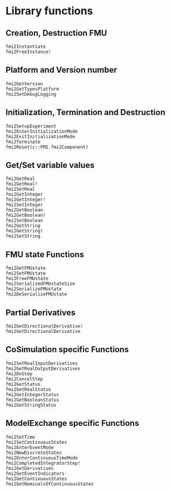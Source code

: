 # Library functions

## Creation, Destruction FMU

```@docs
fmi2Instantiate
fmi2FreeInstance!
```

## Platform and Version number

```@docs
fmi2GetVersion
fmi2GetTypesPlatform
fmi2SetDebugLogging
```

## Initialization, Termination and Destruction

```@docs
fmi2SetupExperiment
fmi2EnterInitializationMode
fmi2ExitInitializationMode
fmi2Terminate
fmi2Reset(c::FMI.fmi2Component)
```

## Get/Set variable values
```@docs
fmi2GetReal
fmi2GetReal!
fmi2SetReal
fmi2GetInteger
fmi2GetInteger!
fmi2SetInteger
fmi2GetBoolean
fmi2GetBoolean!
fmi2SetBoolean
fmi2GetString
fmi2GetString!
fmi2SetString
```

## FMU state Functions

```@docs
fmi2GetFMUstate
fmi2SetFMUstate
fmi2FreeFMUstate
fmi2SerializedFMUstateSize
fmi2SerializeFMUstate
fmi2DeSerializeFMUstate
```

## Partial Derivatives

```@docs
fmi2GetDirectionalDerivative!
fmi2GetDirectionalDerivative
```

## CoSimulation specific Functions

```@docs
fmi2SetRealInputDerivatives
fmi2GetRealOutputDerivatives
fmi2DoStep
fmi2CancelStep
fmi2GetStatus
fmi2GetRealStatus
fmi2GetIntegerStatus
fmi2GetBooleanStatus
fmi2GetStringStatus
```

## ModelExchange specific Functions

```@docs
fmi2SetTime
fmi2SetContinuousStates
fmi2EnterEventMode
fmi2NewDiscreteStates
fmi2EnterContinuousTimeMode
fmi2CompletedIntegratorStep!
fmi2GetDerivatives
fmi2GetEventIndicators
fmi2GetContinuousStates
fmi2GetNominalsOfContinuousStates
```

